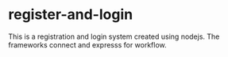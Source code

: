 # register-and-login
This is a registration and login system created using nodejs. The frameworks connect and expresss for workflow.
